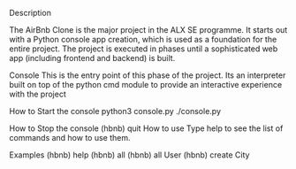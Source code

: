 Description

The AirBnb Clone is the major project in the ALX SE programme. It starts out with a Python console app creation, which is used as a foundation for the entire project. The project is executed in phases until a sophisticated web app (including frontend and backend) is built.

Console
This is the entry point of this phase of the project. Its an interpreter built on top of the python cmd module to provide an interactive experience with the project

How to Start the console
python3 console.py
./console.py

How to Stop the console
(hbnb) quit
How to use
Type help to see the list of commands and how to use them.

Examples
(hbnb) help
(hbnb) all
(hbnb) all User
(hbnb) create City

